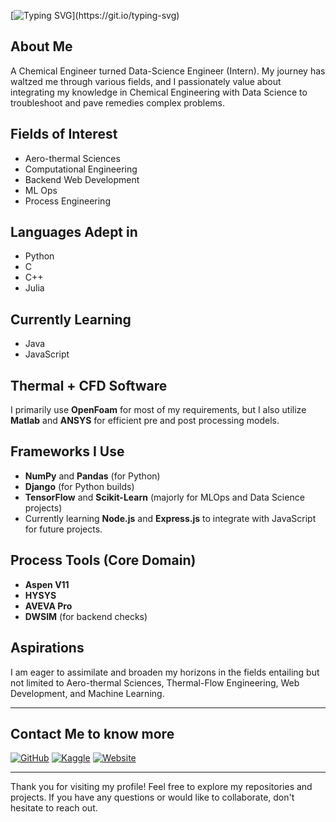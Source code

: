 [![Typing SVG](https://readme-typing-svg.demolab.com?font=Fira+Code&weight=500&pause=1000&color=5A32F7&random=false&width=580&height=80&lines=Hello+There!+Thanks+for+stopping+by.+I'm+Aditya.)](https://git.io/typing-svg)

## About Me
A Chemical Engineer turned Data-Science Engineer (Intern). My journey has waltzed me through various fields, and I passionately value about integrating my knowledge in Chemical Engineering with Data Science to troubleshoot and pave remedies complex problems.

## Fields of Interest
- Aero-thermal Sciences
- Computational Engineering
- Backend Web Development
- ML Ops
- Process Engineering

## Languages Adept in
- Python
- C
- C++
- Julia

## Currently Learning
- Java
- JavaScript

## Thermal + CFD Software
I primarily use **OpenFoam** for most of my requirements, but I also utilize **Matlab** and **ANSYS** for efficient pre and post processing models.

## Frameworks I Use
- **NumPy** and **Pandas** (for Python)
- **Django** (for Python builds)
- **TensorFlow** and **Scikit-Learn** (majorly for MLOps and Data Science projects)
- Currently learning **Node.js** and **Express.js** to integrate with JavaScript for future projects.

## Process Tools (Core Domain)
- **Aspen V11**
- **HYSYS**
- **AVEVA Pro**
- **DWSIM** (for backend checks)

## Aspirations
I am eager to assimilate and broaden my horizons in the fields entailing but not limited to Aero-thermal Sciences, Thermal-Flow Engineering, Web Development, and Machine Learning.

---

## Contact Me to know more
[![GitHub](https://img.shields.io/badge/GitHub-181717?style=for-the-badge&logo=github&logoColor=white)](https://github.com/your-github-profile)
[![Kaggle](https://img.shields.io/badge/Kaggle-20BEFF?style=for-the-badge&logo=kaggle&logoColor=white)](https://www.kaggle.com/your-kaggle-profile)
[![Website](https://img.shields.io/badge/Website-4285F4?style=for-the-badge&logo=google-chrome&logoColor=white)](https://your-website-url)

---

Thank you for visiting my profile! Feel free to explore my repositories and projects. If you have any questions or would like to collaborate, don't hesitate to reach out.


